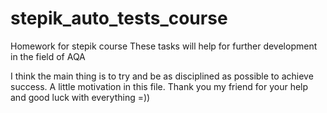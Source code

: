 # stepik_auto_tests_course
Homework for stepik course 
These tasks will help for further development in the field of AQA

I think the main thing is to try and be as disciplined as possible to achieve success.
A little motivation in this file.
Thank you my friend for your help and good luck with everything =))
